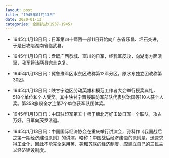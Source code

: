 ```yaml
---
layout: post
title: "1945年01月13日"
date: 2020-01-13
categories: 全面抗战(1937-1945)
---
```


<meta name="referrer" content="no-referrer" />

- 1945年1月13日讯：日军第四十师团一部11日开始向广东省乐昌、坪石突进，于是日攻陷湖南省临武县。 

- 1945年1月13日讯：盘踞广西恭城、富川的日军，经我军反攻，向湖南方面溃窜，我军将该两县完全克复。 

- 1945年1月13日讯：冀鲁豫军区水东区改称第12军分区，原水东独立团改称第30团。 

- 1945年1月13日讯：陕甘宁边区劳动英雄和模范工作者大会举行授奖典礼，518个单位和个人受奖。其中陕甘宁晋绥联防军部队代表张治国等110人获个人奖。第358旅段全才连第7个单位获军队团体奖。 

- 1945年1月13日讯：中国驻印军第五十师于缅北万好击破日军一个联队，攻占万好，日军向茂罗溃退。 

- 1945年1月13日讯：中国国际经济协会在重庆举行讲演会，孙科作《我国战后之第一期经济建设原则》的讲演，略称：中国战后经济建设的原则是，迅速求得工业化，因此不能完全采用英、美和苏联的经济制度，应建立自己的三民主义经济建设制度。 

